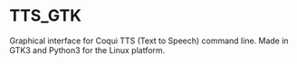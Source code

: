 # TTS_GTK
Graphical interface for Coqui TTS (Text to Speech) command line. Made in GTK3 and Python3 for the Linux platform.
